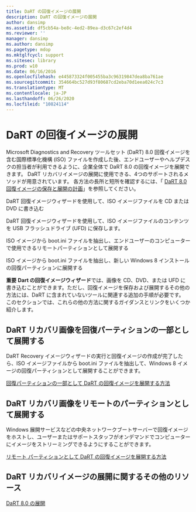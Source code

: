 ```yaml
---
title: DaRT の回復イメージの展開
description: DaRT の回復イメージの展開
author: dansimp
ms.assetid: df5cb54a-be8c-4ed2-89ea-d3c67c2ef4d4
ms.reviewer: ''
manager: dansimp
ms.author: dansimp
ms.pagetype: mdop
ms.mktglfcycl: support
ms.sitesec: library
ms.prod: w10
ms.date: 06/16/2016
ms.openlocfilehash: e445873324f005455ba3c96319847dea8ba761ae
ms.sourcegitcommit: 354664bc527d93f80687cd2eba70d1eea024c7c3
ms.translationtype: MT
ms.contentlocale: ja-JP
ms.lasthandoff: 06/26/2020
ms.locfileid: "10824114"
---
```

# DaRT の回復イメージの展開


Microsoft Diagnostics and Recovery ツールセット (DaRT) 8.0 回復イメージを含む国際標準化機構 (ISO) ファイルを作成した後、エンドユーザーやヘルプデスクの担当者が利用できるように、企業全体で DaRT 8.0 の回復イメージを展開できます。 DaRT リカバリイメージの展開に使用できる、4つのサポートされるメソッドが用意されています。 各方法の長所と短所を確認するには、「 [DaRT 8.0 回復イメージの保存と展開の計画](planning-how-to-save-and-deploy-the-dart-80-recovery-image-dart-8.md)」を参照してください。

DaRT 回復イメージウィザードを使用して、ISO イメージファイルを CD または DVD に書き込む

DaRT 回復イメージウィザードを使用して、ISO イメージファイルのコンテンツを USB フラッシュドライブ (UFD) に保存します。

ISO イメージから boot.ini ファイルを抽出し、エンドユーザーのコンピューターで使用できるリモートパーティションとして展開する

ISO イメージから boot.ini ファイルを抽出し、新しい Windows 8 インストールの回復パーティションに展開する

**重要** **Dart の回復イメージウィザード**では、画像を CD、DVD、または UFD に書き込むことができます。ただし、回復イメージを保存および展開するその他の方法には、DaRT に含まれていないツールに関連する追加の手順が必要です。 このセクションでは、これらの他の方法に関するガイダンスとリンクをいくつか紹介します。

 

## DaRT リカバリ画像を回復パーティションの一部として展開する


DaRT Recovery イメージウィザードの実行と回復イメージの作成が完了したら、ISO イメージファイルから boot.ini ファイルを抽出して、Windows 8 イメージの回復パーティションとして展開することができます。

[回復パーティションの一部として DaRT の回復イメージを展開する方法](how-to-deploy-the-dart-recovery-image-as-part-of-a-recovery-partition-dart-8.md)

## DaRT リカバリ画像をリモートのパーティションとして展開する


Windows 展開サービスなどの中央ネットワークブートサーバーで回復イメージをホストし、ユーザーまたはサポートスタッフがオンデマンドでコンピューターにイメージをストリーミングできるようにすることができます。

[リモート パーティションとして DaRT の回復イメージを展開する方法](how-to-deploy-the-dart-recovery-image-as-a-remote-partition-dart-8.md)

## DaRT リカバリイメージの展開に関するその他のリソース


[DaRT 8.0 の展開](deploying-dart-80-dart-8.md)

 

 





